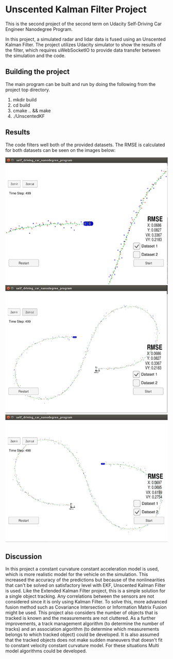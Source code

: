 # Unscented Kalman Filter Project
This is the second project of the second term on Udacity Self-Driving Car Engineer Nanodegree Program.

In this project, a simulated radar and lidar data is fused using an Unscented Kalman Filter. The project utilizes Udacity simulator to show the results of the filter, which requires uWebSocketIO to provide data transfer between the simulation and the code.

[//]: # (Image References)

[image1]: ./Docs/close_data1.png "Dataset 1 results"
[image2]: ./Docs/data1_all.png "Complete path of Dataset 1"
[image3]: ./Docs/data2_all.png "Complete path of Dataset 2"

## Building the project
The main program can be built and run by doing the following from the project top directory.

1. mkdir build
2. cd build
3. cmake .. && make
4. ./UnscentedKF

## Results
The code filters well both of the provided datasets. The RMSE is calculated for both datasets can be seen on the images below:

![alt text][image1]
![alt text][image2]
![alt text][image3]

## Discussion
In this project a constant curvature constant acceleration model is used, which is more realistic model for the vehicle on the simulation. This increased the accuracy of the predictions but because of the nonlinearities that can't be solved on satisfactory level with EKF, Unscented Kalman Filter is used. 
Like the Extended Kalman Filter project, this is a simple solution for a single object tracking. Any correlations between the sensors are not considered since it is only using Kalman Filter. To solve this, more advanced fusion method such as Covariance Intersection or Information Matrix Fusion might be used. This project also considers the number of objects that is tracked is known and the measurements are not cluttered. As a further improvements, a track management algorithm (to determine the number of tracks) and an association algorithm (to determine which measurements belongs to which tracked object) could be developed. It is also assumed that the tracked objects does not make sudden maneuvers that doesn't fit to constant velocity constant curvature model. For these situations Multi model algorithms could be developed. 